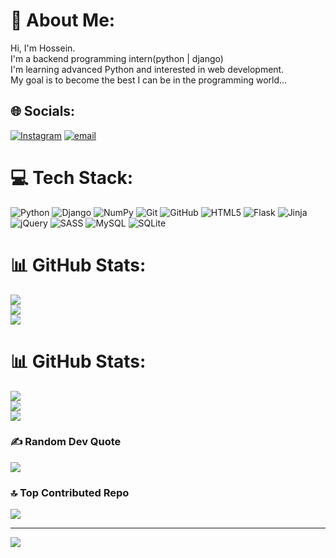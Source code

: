# 💫 About Me:
Hi, I'm Hossein.<br>I'm a backend programming intern(python | django)<br>I'm learning advanced Python and interested in web development.<br>My goal is to become the best I can be in the programming world...


## 🌐 Socials:
[![Instagram](https://img.shields.io/badge/Instagram-%23E4405F.svg?logo=Instagram&logoColor=white)](https://instagram.com/hossein_ghodrati10) [![email](https://img.shields.io/badge/Email-D14836?logo=gmail&logoColor=white)](mailto:hosseinghodrati206@gmail.com) 

# 💻 Tech Stack:
![Python](https://img.shields.io/badge/python-3670A0?style=for-the-badge&logo=python&logoColor=ffdd54) ![Django](https://img.shields.io/badge/django-%23092E20.svg?style=for-the-badge&logo=django&logoColor=white) ![NumPy](https://img.shields.io/badge/numpy-%23013243.svg?style=for-the-badge&logo=numpy&logoColor=white) ![Git](https://img.shields.io/badge/git-%23F05033.svg?style=for-the-badge&logo=git&logoColor=white) ![GitHub](https://img.shields.io/badge/github-%23121011.svg?style=for-the-badge&logo=github&logoColor=white) ![HTML5](https://img.shields.io/badge/html5-%23E34F26.svg?style=for-the-badge&logo=html5&logoColor=white)
![Flask](https://img.shields.io/badge/flask-%23000.svg?style=for-the-badge&logo=flask&logoColor=white) ![Jinja](https://img.shields.io/badge/jinja-white.svg?style=for-the-badge&logo=jinja&logoColor=black) ![jQuery](https://img.shields.io/badge/jquery-%230769AD.svg?style=for-the-badge&logo=jquery&logoColor=white) ![SASS](https://img.shields.io/badge/SASS-hotpink.svg?style=for-the-badge&logo=SASS&logoColor=white) ![MySQL](https://img.shields.io/badge/mysql-4479A1.svg?style=for-the-badge&logo=mysql&logoColor=white) ![SQLite](https://img.shields.io/badge/sqlite-%2307405e.svg?style=for-the-badge&logo=sqlite&logoColor=white)
# 📊 GitHub Stats:
![](https://github-readme-stats.vercel.app/api?username=hossein06&theme=dark&hide_border=false&include_all_commits=false&count_private=false)<br/>
![](https://nirzak-streak-stats.vercel.app/?user=hossein06&theme=dark&hide_border=false)<br/>
![](https://github-readme-stats.vercel.app/api/top-langs/?username=hossein06&theme=dark&hide_border=false&include_all_commits=false&count_private=false&layout=compact)
# 📊 GitHub Stats:
![](https://github-readme-stats.vercel.app/api?username=hossein06&theme=dark&hide_border=false&include_all_commits=true&count_private=true)<br/>
![](https://nirzak-streak-stats.vercel.app/?user=hossein06&theme=dark&hide_border=false)<br/>
![](https://github-readme-stats.vercel.app/api/top-langs/?username=hossein06&theme=dark&hide_border=false&include_all_commits=true&count_private=true&layout=compact)

### ✍️ Random Dev Quote
![](https://quotes-github-readme.vercel.app/api?type=horizontal&theme=radical)

### 🔝 Top Contributed Repo
![](https://github-contributor-stats.vercel.app/api?username=hossein06&limit=5&theme=dark&combine_all_yearly_contributions=true)

---
[![](https://visitcount.itsvg.in/api?id=hossein06&icon=0&color=0)](https://visitcount.itsvg.in)

<!-- Proudly created with GPRM ( https://gprm.itsvg.in ) -->
